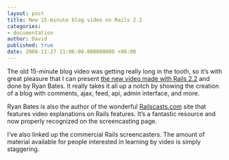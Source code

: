```yaml
---
layout: post
title: New 15-minute blog video on Rails 2.2
categories:
- documentation
author: David
published: true
date: 2008-11-27 11:06:00.000000000 +00:00
---
```

<p>The old 15-minute blog video was getting really long in the tooth, so it&#8217;s with great pleasure that I can present <a href="https://rubyonrails.org/screencasts">the new video made with Rails 2.2</a> and done by Ryan Bates. It really takes it all up a notch by showing the creation of a blog with comments, ajax, feed, api, admin interface, and more.</p>
<p>Ryan Bates is also the author of the wonderful <a href="http://railscasts.com">Railscasts.com</a> site that features video explanations on Rails features. It&#8217;s a fantastic resource and now properly recognized on the screencasting page.</p>
<p>I&#8217;ve also linked up the commercial Rails screencasters. The amount of material available for people interested in learning by video is simply staggering.</p>
